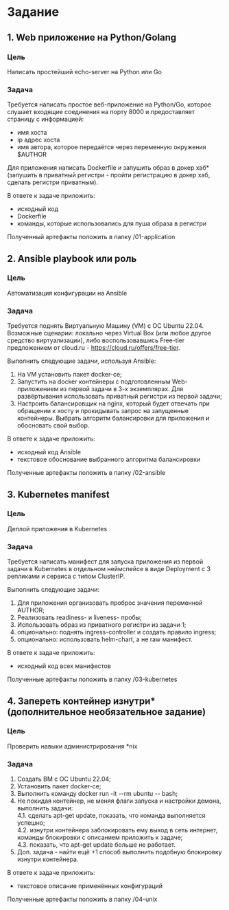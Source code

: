 # Задание
## 1. Web приложение на Python/Golang
### Цель
Написать простейший echo-server на Python или Go
### Задача
Требуется написать простое веб-приложение на Python/Go, которое слушает входящие соединения на порту 8000 и предоставляет страницу с информацией:
- имя хоста
- ip адрес хоста
- имя автора, которое передаётся через переменную окружения $AUTHOR

Для приложения написать Dockerfile и запушить образ в докер хаб* (запушить в приватный регистри - пройти регистрацию в докер хаб, сделать регистри приватным).

В ответе к задаче приложить:
- исходный код
- Dockerfile
- команды, которые использовались для пуша образа в регистри

Полученный артефакты положить в папку /01-application

## 2. Ansible playbook или роль
### Цель
Автоматизация конфигурации на Ansible
### Задача
Требуется поднять Виртуальную Машину (VM) с ОС Ubuntu 22.04. Возможные сценарии: локально через Virtual Box (или любое другое средство виртуализации), либо воспользовавшись Free-tier предложением от cloud.ru - https://cloud.ru/offers/free-tier.

Выполнить следующие задачи, используя Ansible:
1. На VM установить пакет docker-ce;
2. Запустить на docker контейнеры c подготовленным Web-приложением из первой задачи в 3-х экземплярах. Для развёртывания использовать приватный регистри из первой задачи;
3. Настроить балансировщик на nginx, который будет отвечать при обращении к хосту и прокидывать запрос на запущенные контейнеры. Выбрать алгоритм балансировки для приложения и обосновать свой выбор.

В ответе к задаче приложить:
- исходный код Ansible
- текстовое обоснование выбранного алгоритма балансировки

Полученные артефакты положить в папку /02-ansible

## 3. Kubernetes manifest
### Цель
Деплой приложения в Kubernetes
### Задача
Требуется написать манифест для запуска приложения из первой задачи в Kubernetes в отдельном неймспейсе в виде Deployment с 3 репликами и сервиса с типом ClusterIP. 

Выполнить следующие задачи:
1. Для приложения организовать проброс значения переменной AUTHOR;
2. Реализовать readiness- и liveness- пробы;
3. Использовать образ из приватного регистри из задачи 1;
4. опционально: поднять ingress-controller и создать правило ingress;
5. опционально: использовать helm-chart, а не raw манифест.

В ответе к задаче приложить:
- исходный код всех манифестов

Полученные артефакты положить в папку /03-kubernetes


## 4. Запереть контейнер изнутри* (дополнительное необязательное задание)
### Цель
Проверить навыки администрирования *nix
### Задача
1. Создать ВМ с ОС Ubuntu 22.04;
2. Установить пакет docker-ce;
3. Выполнить команду docker run -it --rm ubuntu -- bash;
4. Не покидая контейнер, не меняя флаги запуска и настройки демона, выполнить задачи:\
4.1. сделать apt-get update, показать, что команда выполняется успешно;\
4.2. изнутри контейнера заблокировать ему выход в сеть интернет, команды блокировки с описанием приложить к задаче;\
4.3. показать, что apt-get update больше не работает.
5. Доп. задача - найти ещё +1 способ выполнить подобную блокировку изнутри контейнера.

В ответе к задаче приложить:
- текстовое описание применённых конфигураций

Полученные артефакты положить в папку /04-unix
